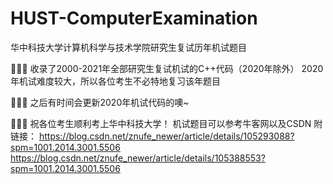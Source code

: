 # HUST-ComputerExamination
华中科技大学计算机科学与技术学院研究生复试历年机试题目

🎇🎇🎇
收录了2000-2021年全部研究生复试机试的C++代码（2020年除外）
2020年机试难度较大，所以各位考生不必特地复习该年题目

🌙🌙🌙
之后有时间会更新2020年机试代码的噢~

🐷🐷🐷
祝各位考生顺利考上华中科技大学！
机试题目可以参考牛客网以及CSDN
附链接：
https://blog.csdn.net/znufe_newer/article/details/105293088?spm=1001.2014.3001.5506
https://blog.csdn.net/znufe_newer/article/details/105388553?spm=1001.2014.3001.5506
